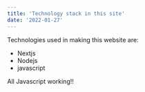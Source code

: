 ```yaml
---
title: 'Technology stack in this site'
date: '2022-01-27'
---
```


Technologies used in making this website are: 

- Nextjs
- Nodejs
- javascript

All Javascript working!!
